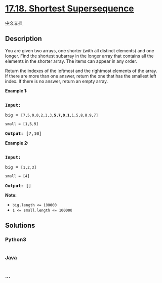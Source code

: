 # [17.18. Shortest Supersequence](https://leetcode-cn.com/problems/shortest-supersequence-lcci)

[中文文档](/lcci/17.18.Shortest%20Supersequence/README.md)

## Description

<p>You are given two arrays, one shorter (with all distinct elements) and one longer. Find the shortest subarray in the longer array that contains all the elements in the shorter array. The items can appear in any order.</p>

<p>Return the indexes of the leftmost and the rightmost elements of the array. If there are more than one answer, return the one that has the smallest left index. If there is no answer, return an empty array.</p>

<p><strong>Example 1:</strong></p>

<pre>

<strong>Input:</strong>

big = <code>[7,5,9,0,2,1,3,<strong>5,7,9,1</strong>,1,5,8,8,9,7]

small = [1,5,9]</code>

<strong>Output: </strong>[7,10]</pre>

<p><strong>Example 2:</strong></p>

<pre>

<strong>Input:</strong>

big = <code>[1,2,3]

small = [4]</code>

<strong>Output: </strong>[]</pre>

<p><strong>Note: </strong></p>

<ul>
	<li><code>big.length&nbsp;&lt;= 100000</code></li>
	<li><code>1 &lt;= small.length&nbsp;&lt;= 100000</code></li>
</ul>

## Solutions

<!-- tabs:start -->

### **Python3**

```python

```

### **Java**

```java

```

### **...**

```

```

<!-- tabs:end -->
